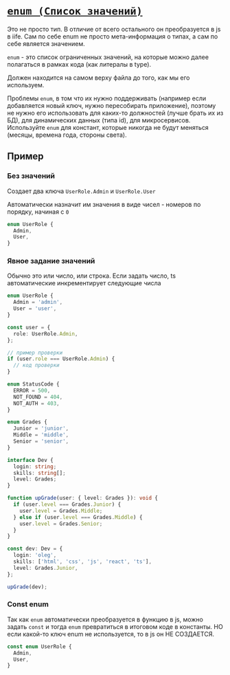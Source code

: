 # [`enum (Список значений)`](../index.md)

Это не просто тип. В отличие от всего остального он преобразуется в js в iife. Сам по себе enum не просто мета-информация о типах, а сам по себе является значением.

`enum` - это список ограниченных значений, на которые можно далее полагаться в рамках кода (как литералы в type).

Должен находится на самом верху файла до того, как мы его используем.

Проблемы `enum`, в том что их нужно поддерживать (например если добавляется новый ключ, нужно пересобирать приложение), поэтому не нужно его использовать для каких-то должностей (лучше брать их из БД), для динамических данных (типа id), для микросервисов. Используйте `enum` для констант, которые никогда не будут меняться (месяцы, времена года, стороны света).

## Пример

### Без значений

Создает два ключа `UserRole.Admin` и `UserRole.User`

Автоматически назначит им значения в виде чисел - номеров по порядку, начиная с `0`

```ts
enum UserRole {
  Admin,
  User,
}
```

### Явное задание значений

Обычно это или число, или строка. Если задать число, ts автоматические инкрементирует следующие числа

```ts
enum UserRole {
  Admin = 'admin',
  User = 'user',
}

const user = {
  role: UserRole.Admin,
};

// пример проверки
if (user.role === UserRole.Admin) {
  // код проверки
}
```

```ts
enum StatusCode {
  ERROR = 500,
  NOT_FOUND = 404,
  NOT_AUTH = 403,
}
```

```ts
enum Grades {
  Junior = 'junior',
  Middle = 'middle',
  Senior = 'senior',
}

interface Dev {
  login: string;
  skills: string[];
  level: Grades;
}

function upGrade(user: { level: Grades }): void {
  if (user.level === Grades.Junior) {
    user.level = Grades.Middle;
  } else if (user.level === Grades.Middle) {
    user.level = Grades.Senior;
  }
}

const dev: Dev = {
  login: 'oleg',
  skills: ['html', 'css', 'js', 'react', 'ts'],
  level: Grades.Junior,
};

upGrade(dev);
```

### Const enum

Так как `enum` автоматически преобразуется в функцию в js, можно задать `const` и тогда `enum` превратиться в итоговом коде в константы. НО если какой-то ключ enum не используется, то в js он НЕ СОЗДАЕТСЯ.

```ts
const enum UserRole {
  Admin,
  User,
}
```
